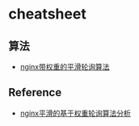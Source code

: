 # cheatsheet



## 算法

- [nginx带权重的平滑轮询算法](weighted_round_robin.py)



## Reference

- [nginx平滑的基于权重轮询算法分析](https://tenfy.cn/2018/11/12/smooth-weighted-round-robin/)